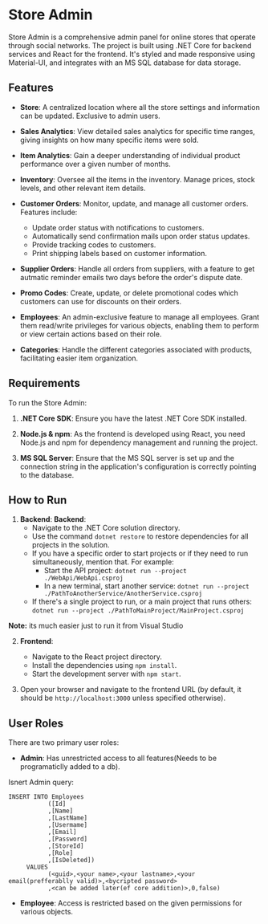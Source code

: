 
# Store Admin

Store Admin is a comprehensive admin panel for online stores that operate through social networks. The project is built using .NET Core for backend services and React for the frontend. It's styled and made responsive using Material-UI, and integrates with an MS SQL database for data storage.

## Features

- **Store**: A centralized location where all the store settings and information can be updated. Exclusive to admin users.
  
- **Sales Analytics**: View detailed sales analytics for specific time ranges, giving insights on how many specific items were sold.
  
- **Item Analytics**: Gain a deeper understanding of individual product performance over a given number of months.
  
- **Inventory**: Oversee all the items in the inventory. Manage prices, stock levels, and other relevant item details.
  
- **Customer Orders**: Monitor, update, and manage all customer orders. Features include:
  - Update order status with notifications to customers.
  - Automatically send confirmation mails upon order status updates.
  - Provide tracking codes to customers.
  - Print shipping labels based on customer information.
  
- **Supplier Orders**: Handle all orders from suppliers, with a feature to get autmatic reminder emails two days before the order's dispute date.
  
- **Promo Codes**: Create, update, or delete promotional codes which customers can use for discounts on their orders.
  
- **Employees**: An admin-exclusive feature to manage all employees. Grant them read/write privileges for various objects, enabling them to perform or view certain actions based on their role.
  
- **Categories**: Handle the different categories associated with products, facilitating easier item organization.

## Requirements

To run the Store Admin:

1. **.NET Core SDK**: Ensure you have the latest .NET Core SDK installed.
  
2. **Node.js & npm**: As the frontend is developed using React, you need Node.js and npm for dependency management and running the project.
  
3. **MS SQL Server**: Ensure that the MS SQL server is set up and the connection string in the application's configuration is correctly pointing to the database.

## How to Run

1. **Backend**:
 **Backend**:
    - Navigate to the .NET Core solution directory.
    - Use the command `dotnet restore` to restore dependencies for all projects in the solution.
    - If you have a specific order to start projects or if they need to run simultaneously, mention that. For example:
        - Start the API project: `dotnet run --project ./WebApi/WebApi.csproj`
        - In a new terminal, start another service: `dotnet run --project ./PathToAnotherService/AnotherService.csproj`
    - If there's a single project to run, or a main project that runs others: `dotnet run --project ./PathToMainProject/MainProject.csproj`

**Note:** its much easier just to run it from Visual Studio


2. **Frontend**:
    - Navigate to the React project directory.
    - Install the dependencies using `npm install`.
    - Start the development server with `npm start`.

3. Open your browser and navigate to the frontend URL (by default, it should be `http://localhost:3000` unless specified otherwise).

## User Roles

There are two primary user roles:

- **Admin**: Has unrestricted access to all features(Needs to be programaticlly added to a db).

Isnert Admin query:
```
INSERT INTO Employees
           ([Id]
           ,[Name]
           ,[LastName]
           ,[Usermame]
           ,[Email]
           ,[Password]
           ,[StoreId]
           ,[Role]
           ,[IsDeleted])
     VALUES
           (<guid>,<your name>,<your lastname>,<your email(prefferablly valid)>,<bycripted password>
           ,<can be added later(ef core addition)>,0,false)
```
- **Employee**: Access is restricted based on the given permissions for various objects.



